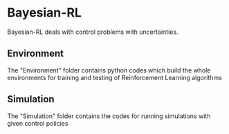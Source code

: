 # Bayesian-RL
Bayesian-RL deals with control problems with uncertainties.  

## Environment 
The "Environment" folder contains python codes which build the whole environments for training and testing of Reinforcement Learning algorithms

## Simulation
The "Simulation" folder contains the codes for running simulations with given control policies
